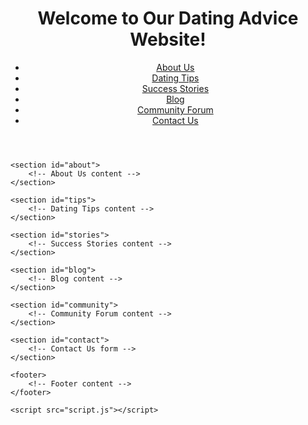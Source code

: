 <!DOCTYPE html>
<html lang="en">
<head>
    <meta charset="UTF-8">
    <meta name="viewport" content="width=device-width, initial-scale=1.0">
    <title>Middle-Aged Women Dating Advice</title>
    <link rel="stylesheet" href="styles.css">
</head>
<body>
    <header>
        <h1>Welcome to Our Dating Advice Website!</h1>
        <nav>
            <ul>
                <li><a href="#about">About Us</a></li>
                <li><a href="#tips">Dating Tips</a></li>
                <li><a href="#stories">Success Stories</a></li>
                <li><a href="#blog">Blog</a></li>
                <li><a href="#community">Community Forum</a></li>
                <li><a href="#contact">Contact Us</a></li>
            </ul>
        </nav>
    </header>

    <section id="about">
        <!-- About Us content -->
    </section>

    <section id="tips">
        <!-- Dating Tips content -->
    </section>

    <section id="stories">
        <!-- Success Stories content -->
    </section>

    <section id="blog">
        <!-- Blog content -->
    </section>

    <section id="community">
        <!-- Community Forum content -->
    </section>

    <section id="contact">
        <!-- Contact Us form -->
    </section>

    <footer>
        <!-- Footer content -->
    </footer>

    <script src="script.js"></script>
</body>
</html>
